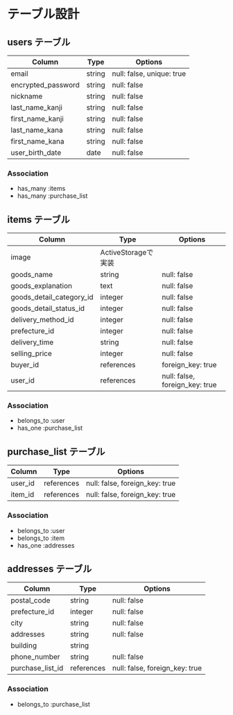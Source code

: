 # テーブル設計

## users テーブル

| Column            | Type   | Options                   |
| ----------------- | ------ | ------------------------- |
| email             | string | null: false, unique: true |
| encrypted_password| string | null: false               |
| nickname          | string | null: false               |
| last_name_kanji   | string | null: false               |
| first_name_kanji  | string | null: false               |
| last_name_kana    | string | null: false               |
| first_name_kana   | string | null: false               |
| user_birth_date   | date   | null: false               |


### Association

- has_many :items
- has_many :purchase_list



## items テーブル

| Column                  | Type                 | Options                        |
| ----------------------- | -------------------- | ------------------------------ |
| image                   | ActiveStorageで実装   |                                |
| goods_name              | string               | null: false                    |
| goods_explanation       | text                 | null: false                    |
| goods_detail_category_id| integer              | null: false                    |
| goods_detail_status_id  | integer              | null: false                    |
| delivery_method_id      | integer              | null: false                    |
| prefecture_id           | integer              | null: false                    |
| delivery_time           | string               | null: false                    |
| selling_price           | integer              | null: false                    |
| buyer_id                | references           | foreign_key: true              |
| user_id                 | references           | null: false, foreign_key: true |

### Association

- belongs_to :user
- has_one :purchase_list



## purchase_list テーブル

| Column               | Type                 | Options                        |
| -------------------- | -------------------- | ------------------------------ |
| user_id              | references           | null: false, foreign_key: true |
| item_id              | references           | null: false, foreign_key: true |

### Association
- belongs_to :user
- belongs_to :item
- has_one :addresses



## addresses テーブル

| Column          | Type        | Options                        |
| --------------- | ----------- | ------------------------------ |
| postal_code     | string      | null: false                    |
| prefecture_id   | integer     | null: false                    |
| city            | string      | null: false                    |
| addresses       | string      | null: false                    |
| building        | string      |                                |
| phone_number    | string      | null: false                    |
| purchase_list_id| references  | null: false, foreign_key: true |

### Association

- belongs_to :purchase_list


